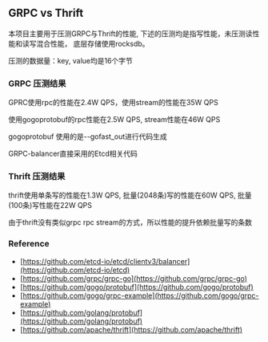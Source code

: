 ## GRPC vs Thrift

本项目主要用于压测GRPC与Thrift的性能, 下述的压测均是指写性能，未压测读性能和读写混合性能， 底层存储使用rocksdb。

压测的数据量：key, value均是16个字节

### GRPC 压测结果

GPRC使用rpc的性能在2.4W QPS，使用stream的性能在35W QPS

使用gogoprotobuf的rpc性能在2.5W QPS, stream性能在46W QPS

gogoprotobuf 使用的是--gofast_out进行代码生成

GRPC-balancer直接采用的Etcd相关代码

### Thrift 压测结果

thrift使用单条写的性能在1.3W QPS, 批量(2048条)写的性能在60W QPS, 批量(100条)写性能在22W QPS

由于thrift没有类似grpc rpc stream的方式，所以性能的提升依赖批量写的条数

### Reference 

* [https://github.com/etcd-io/etcd/clientv3/balancer](https://github.com/etcd-io/etcd)
* [https://github.com/grpc/grpc-go](https://github.com/grpc/grpc-go)
* [https://github.com/gogo/protobuf](https://github.com/gogo/protobuf)
* [https://github.com/gogo/grpc-example](https://github.com/gogo/grpc-example)
* [https://github.com/golang/protobuf](https://github.com/golang/protobuf)
* [https://github.com/apache/thrift](https://github.com/apache/thrift)